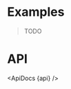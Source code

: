 <script lang="ts">
	import { ApiDocs } from 'svelte-ux';

	import api from '$lib/components/GeoPath.svelte?raw&sveld';

	import Chart, { Svg } from '$lib/components/Chart.svelte';

	import Preview from '$lib/docs/Preview.svelte';
</script>

# Examples

> TODO

# API

<ApiDocs {api} />
